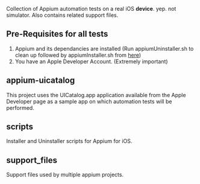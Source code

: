 Collection of Appium automation tests on a real iOS **device**. yep. not simulator. Also contains related support files.

## Pre-Requisites for all tests
1. Appium and its dependancies are installed (Run appiumUninstaller.sh to clean up followed by appiumInstaller.sh from [here](https://github.com/rajfidel/appium_ios/tree/master/scripts))
2. You have an Apple Developer Account. (Extremely important)

## appium-uicatalog
This project uses the UICatalog.app application available from the Apple Developer page as a sample app on which automation tests will be performed.

## scripts
Installer and Uninstaller scripts for Appium for iOS.

## support_files
Support files used by multiple appium projects.